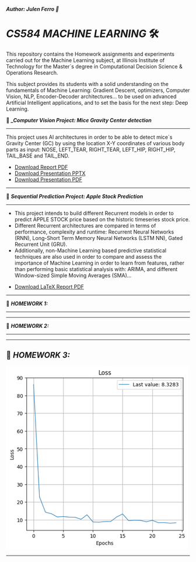***Author: Julen Ferro 🚗***

# ***_CS584 MACHINE LEARNING_*** 🛠️

This repository contains the Homework assignments and experiments carried out for the Machine Learning subject, at Illinois Institute of Technology for the Master´s degree in Computational Decision Science & Operations Research.

This subject provides its students with a solid understanding on the fundamentals of Machine Learning: Gradient Descent, optimizers, Computer Vision, NLP, Encoder-Decoder architectures... to be used on advanced Artificial Intelligent applications, and to set the basis for the next step: Deep Learning.

📁 ***_Computer Vision Project: Mice Gravity Center detection***

---

This project uses AI architectures in order to be able to detect mice´s Gravity Center (GC) by using the location X-Y coordinates of various body parts as input: NOSE, LEFT_TEAR, RIGHT_TEAR, LEFT_HIP, RIGHT_HIP, TAIL_BASE and TAIL_END.

- [Download Report PDF](Julen-Ferro-cs584/doc/Julen_Ferro_Report.pdf)
- [Download Presentation PPTX](project/CS584-ML-Project.pptx)
- [Download Presentation PDF](project/CS584_ML_FinalProject_Presentation.pdf)

---


📁 ***_Sequential Prediction Project: Apple Stock Prediction_***

---

* This project intends to build different Recurrent models in order to predict APPLE STOCK price based on the historic timeseries stock price. 
* Different Recurrent architectures are compared in terms of performance, complexity and runtime: Recurrent Neural Networks (RNN), Long-Short Term Memory Neural Networks (LSTM NN), Gated Recurrent Unit (GRU).
* Additionally, non-Machine Learning based predictive statistical techniques are also used in order to compare and assess the importance of Machine Learning in order to learn from features, rather than performing basic statistical analysis with: ARIMA, and different Window-sized Simple Moving Averages (SMA)...

- [Download LaTeX Report PDF](project/doc/Julen_Ferro___Eneko_Gonzalez_CS_584_Project__CVPR_.pdf)

---

📁 ***_HOMEWORK 1:_***

---

---


📁 ***_HOMEWORK 2:_***

---

---

📁 ***_HOMEWORK 3:_***
---

<img src="https://github.com/ferriitoo/CS584-Machine-Learning/blob/main/results/training.png" width="500"/>


---
